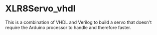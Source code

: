 # XLR8Servo_vhdl
This is a combination of VHDL and Verilog to build a servo that doesn't require the Arduino processor to handle and therefore faster.
